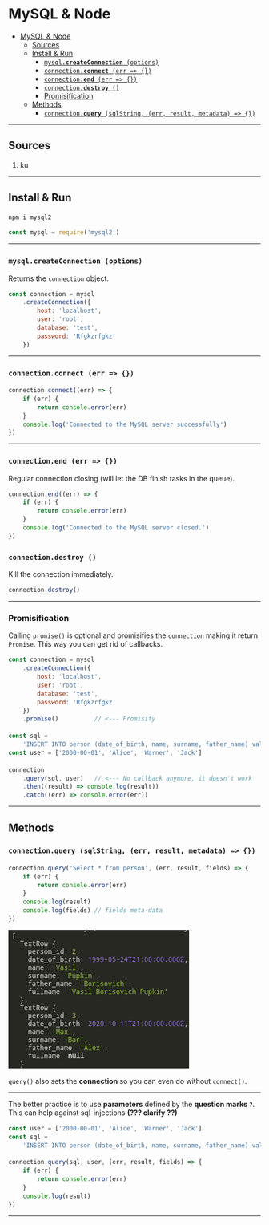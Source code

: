 # MySQL & Node

- [MySQL & Node](#mysql--node)
	- [Sources](#sources)
	- [Install & Run](#install--run)
		- [`mysql.`**`createConnection`**` (options)`](#mysqlcreateconnection-options)
		- [`connection.`**`connect`**` (err => {})`](#connectionconnect-err--)
		- [`connection.`**`end`**` (err => {})`](#connectionend-err--)
		- [`connection.`**`destroy`**` ()`](#connectiondestroy-)
		- [Promisification](#promisification)
	- [Methods](#methods)
		- [`connection.`**`query`**` (sqlString, (err, result, metadata) => {})`](#connectionquery-sqlstring-err-result-metadata--)

***

## Sources

1. ku

***


## Install & Run

```bash
npm i mysql2
```

```js
const mysql = require('mysql2')
```

***

### `mysql.`**`createConnection`**` (options)`

Returns the `connection` object.

```js
const connection = mysql
	.createConnection({
		host: 'localhost',
		user: 'root',
		database: 'test',
		password: 'Rfgkzrfgkz'
	})
```

***

### `connection.`**`connect`**` (err => {})`

```js
connection.connect((err) => {
	if (err) {
		return console.error(err)
	}
	console.log('Connected to the MySQL server successfully')
})
```

***

### `connection.`**`end`**` (err => {})`

Regular connection closing (will let the DB finish tasks in the queue).

```js
connection.end((err) => {
	if (err) {
		return console.error(err)
	}
	console.log('Connected to the MySQL server closed.')
})
```

### `connection.`**`destroy`**` ()`

Kill the connection immediately.

```js
connection.destroy()
```

***

### Promisification

Calling `promise()` is optional and promisifies the `connection` making it return `Promise`. This way you can get rid of callbacks.

```js
const connection = mysql
	.createConnection({
		host: 'localhost',
		user: 'root',
		database: 'test',
		password: 'Rfgkzrfgkz'
	})
	.promise()			// <--- Promisify

const sql =
	'INSERT INTO person (date_of_birth, name, surname, father_name) values (?, ?, ?, ?)'
const user = ['2000-00-01', 'Alice', 'Warner', 'Jack']

connection
	.query(sql, user)	// <--- No callback anymore, it doesn't work
	.then((result) => console.log(result))
	.catch((err) => console.error(err))
```

***


## Methods

### `connection.`**`query`**` (sqlString, (err, result, metadata) => {})`

```js
connection.query('Select * from person', (err, result, fields) => {
	if (err) {
		return console.error(err)
	}
	console.log(result)
	console.log(fields) // fields meta-data
})
```

![](img/2020-10-12-19-21-46.png)

`query()` also sets the **connection** so you can even do without `connect()`. 

***

The better practice is to use **parameters** defined by the **question marks `?`**. This can help against sql-injections **(??? clarify ??)**

```js
const user = ['2000-00-01', 'Alice', 'Warner', 'Jack']
const sql =
	'INSERT INTO person (date_of_birth, name, surname, father_name) values (?, ?, ?, ?)'

connection.query(sql, user, (err, result, fields) => {
	if (err) {
		return console.error(err)
	}
	console.log(result)
})
```

***




